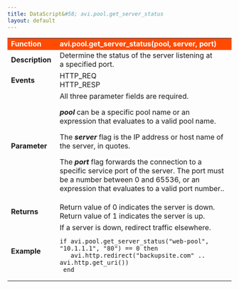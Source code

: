 ```yaml
---
title: DataScript&#58; avi.pool.get_server_status
layout: default
---
```

<table class="table table-hover"> 
 <tbody> 
  <tr bgcolor="ff4b00"> 
   <td width="100"> <font size="3" color="white"><strong>Function</strong></font> </td> 
   <td width="600"><font color="white"><b>avi.pool.get_server_status(pool, server, port)</b></font></td> 
  </tr> 
  <tr> 
   <td width="100"> <font size="3"><strong>Description</strong></font> </td> 
   <td width="600">Determine&nbsp;the status of the server listening at a&nbsp;specified port.</td> 
  </tr> 
  <tr> 
   <td width="100"> <font size="3"><strong>Events</strong></font> </td> 
   <td width="600">HTTP_REQ<br> HTTP_RESP</td> 
  </tr> 
  <tr> 
   <td width="100"> <font size="3"><strong>Parameter</strong></font> </td> 
   <td width="600">All three parameter fields are required.<p></p> <p><strong><em>pool</em>&nbsp;</strong>can be a specific pool name or an expression that evaluates to a valid pool name.</p> <p>The <strong><em>server</em>&nbsp;</strong>flag is the IP address or host name of the server, in quotes.</p> <p>The <strong><em>port</em>&nbsp;</strong>flag forwards the connection to a specific service port of the server. The port must be a number between 0 and 65536, or an expression that evaluates to a valid port number..</p></td> 
  </tr> 
  <tr> 
   <td width="100"> <font size="3"><strong>Returns</strong></font> </td> 
   <td width="600">Return value of 0 indicates the server is down. Return value of 1 indicates the server is up.</td> 
  </tr> 
  <tr> 
   <td width="100"> <font size="3"><strong>Example</strong></font> </td> 
   <td width="600">If a server is down, redirect traffic elsewhere.<br> 
    <!-- Crayon Syntax Highlighter v2.7.1 --> <pre><code class="language-lua">if avi.pool.get_server_status("web-pool", "10.1.1.1", "80") == 0 then
   avi.http.redirect("backupsite.com" .. avi.http.get_uri())
 end</code></pre> 
    <!-- [Format Time: 0.0034 seconds] --> </td> 
  </tr> 
 </tbody> 
</table>